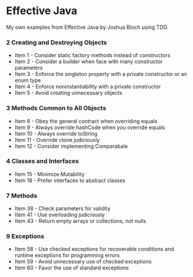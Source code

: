 # Effective Java
My own examples from Effective Java by Joshua Bloch using TDD.

### 2 Creating and Destroying Objects
* Item 1 - Consider static factory methods instead of constructors
* Item 2 - Consider a builder when face with many constructor parameters
* Item 3 - Enforce the singleton property with a private constructor or an enum type
* Item 4 - Enforce noninstantiability with a private constructor
* Item 5 - Avoid creating unnecessary objects

### 3 Methods Common to All Objects
* Item 8 - Obey the general contract when overriding equals 
* Item 9 - Always override hashCode when you override equals
* Item 10 - Always override toString
* Item 11 - Override clone judiciously
* Item 12 - Consider implementing Comparabale

### 4 Classes and Interfaces
* Item 15 - Minimize Mutability
* Item 18 - Prefer interfaces to abstract classes

### 7 Methods
* Item 38 - Check parameters for validity
* Item 41 - Use overloading judiciously 
* Item 43 - Return empty arrays or collections, not nulls

### 9 Exceptions
* Item 58 - Use checked exceptions for recoverable conditions and runtime exceptions for programming errors 
* Item 59 - Avoid unnecessary use of checked exceptions
* Item 60 - Favor the use of standard exceptions
